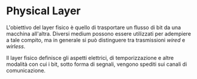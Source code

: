 # Physical Layer

L'obiettivo del layer fisico è quello di trasportare un flusso di bit da una macchina all'altra. Diversi medium possono essere utilizzati per adempiere a tale compito, ma in generale si può distinguere tra trasmissioni _wired_ e _wirless_.

Il layer fisico definisce gli aspetti elettrici, di temporizzazione e altre modalità con cui i bit, sotto forma di segnali, vengono spediti sui canali di comunicazione.
